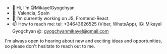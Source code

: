 - 👋 Hi, I’m @MikayelGyogchyan
- 📍: Valencia, Spain
- 🌱 I’m currently working on JS, Frontend-React
- 📫 How to reach me: 
         tel: +34643626525 (Viber, WhatsApp),
         IG: Mikayel Gyogchyan
         @: gyogchyanmikayel@gmail.com

I'm always open to hearing about new and exciting ideas and opportunities, so please don't hesitate to reach out to me.
<!---
MikayelGyogchyan/MikayelGyogchyan is a ✨ special ✨ repository because its `README.md` (this file) appears on your GitHub profile.
You can click the Preview link to take a look at your changes.
--->
